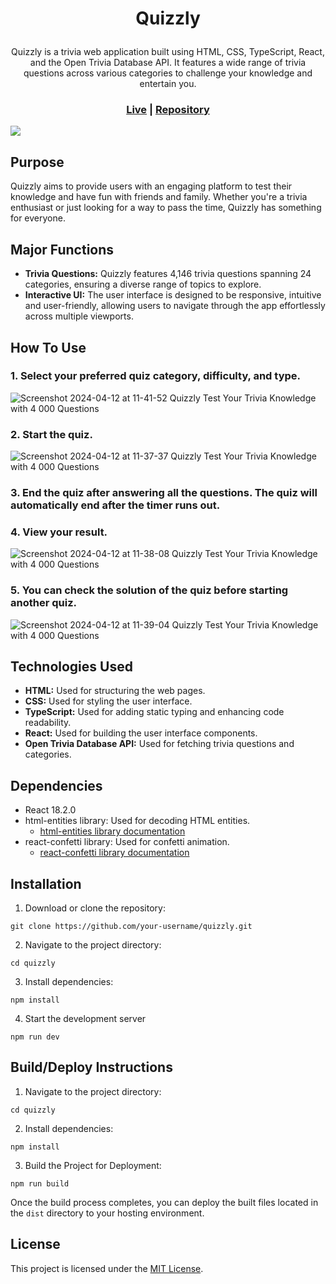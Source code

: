 # <p align="center">Quizzly</p>
<p align="center">
  Quizzly is a trivia web application built using HTML, CSS, TypeScript, React, and the Open Trivia Database API. It features a wide range of trivia questions across various categories to challenge your knowledge and entertain you.
</p>

<h3 align="center">
  <a href="https://quizzlytrivia.netlify.app">Live</a> | <a href="https://github.com/VriaA/Quizzly">Repository</a>
</h3>

<img align="center" src="https://github.com/VriaA/Quizzly/assets/123843734/c2838197-bb44-43fd-8906-813e73ab3d47" />

## Purpose

Quizzly aims to provide users with an engaging platform to test their knowledge and have fun with friends and family. Whether you're a trivia enthusiast or just looking for a way to pass the time, Quizzly has something for everyone.

## Major Functions

- **Trivia Questions:** Quizzly features 4,146 trivia questions spanning 24 categories, ensuring a diverse range of topics to explore.
- **Interactive UI:** The user interface is designed to be responsive, intuitive and user-friendly, allowing users to navigate through the app effortlessly across multiple viewports.
 
## How To Use

### 1.  Select your preferred quiz category, difficulty, and type.

  ![Screenshot 2024-04-12 at 11-41-52 Quizzly Test Your Trivia Knowledge with 4 000 Questions](https://github.com/VriaA/Quizzly/assets/123843734/dcf845c5-3c3d-48e9-927f-311278d3b539)

### 2. Start the quiz.
   
  ![Screenshot 2024-04-12 at 11-37-37 Quizzly Test Your Trivia Knowledge with 4 000 Questions](https://github.com/VriaA/Quizzly/assets/123843734/d167b8dc-5a27-4e6c-97c6-ed7cf24f657e)

### 3. End the quiz after answering all the questions. The quiz will automatically end after the timer runs out.
   
### 4. View your result.
   
  ![Screenshot 2024-04-12 at 11-38-08 Quizzly Test Your Trivia Knowledge with 4 000 Questions](https://github.com/VriaA/Quizzly/assets/123843734/ac096d45-52e4-4c46-9362-d6dccdd3c452)

### 5. You can check the solution of the quiz before starting another quiz.
    
  ![Screenshot 2024-04-12 at 11-39-04 Quizzly Test Your Trivia Knowledge with 4 000 Questions](https://github.com/VriaA/Quizzly/assets/123843734/8becae4d-77a3-4bd2-ad47-782fe9b52fc1)

## Technologies Used

- **HTML:** Used for structuring the web pages.
- **CSS:** Used for styling the user interface.
- **TypeScript:** Used for adding static typing and enhancing code readability.
- **React:** Used for building the user interface components.
- **Open Trivia Database API:** Used for fetching trivia questions and categories.

## Dependencies

- React 18.2.0
- html-entities library: Used for decoding HTML entities.
  - [html-entities library documentation](https://www.npmjs.com/package/html-entities)
- react-confetti library: Used for confetti animation.
  - [react-confetti library documentation](https://www.npmjs.com/package/react-confetti)

## Installation

  1. Download or clone the repository:
     
    git clone https://github.com/your-username/quizzly.git

  2. Navigate to the project directory:

    cd quizzly

  3. Install dependencies:

    npm install

  4. Start the development server

    npm run dev
    
## Build/Deploy Instructions

  1. Navigate to the project directory:

    cd quizzly

  2. Install dependencies:

    npm install
    
  3. Build the Project for Deployment:
     
    npm run build

   Once the build process completes, you can deploy the built files located in the `dist` directory to your hosting environment.

## License

This project is licensed under the [MIT License](LICENSE).
